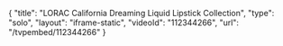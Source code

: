 {
    "title": "LORAC California Dreaming Liquid Lipstick Collection",
    "type": "solo",
    "layout": "iframe-static",
    "videoId": "112344266",
    "url": "\/tvpembed\/112344266"
}